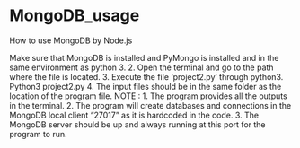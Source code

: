 # MongoDB_usage
How to use MongoDB by Node.js

Make sure that MongoDB is installed and PyMongo is installed and in the
same environment as python 3.
2. Open the terminal and go to the path where the file is located.
3. Execute the file ‘project2.py’ through python3.
Python3 project2.py
4. The input files should be in the same folder as the location of the program file.
NOTE : 1. The program provides all the outputs in the terminal.
2. The program will create databases and connections in the
MongoDB local client “27017” as it is hardcoded in the code.
3. The MongoDB server should be up and always running at this port
for the program to run.
